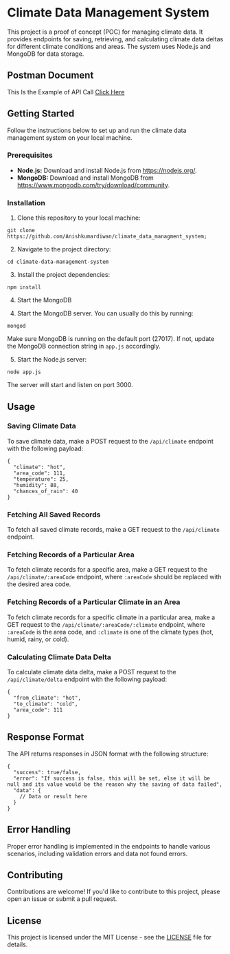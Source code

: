 <h1>Climate Data Management System</h1>
<p>This project is a proof of concept (POC) for managing climate data. It provides endpoints for saving, retrieving, and calculating climate data deltas for different climate conditions and areas. The system uses Node.js and MongoDB for data storage.</p>
<h2>Postman Document</h2>
<p>This Is the Example of API Call <a href="https://documenter.getpostman.com/view/19679591/2s9YC7UXkC">Click Here</a></p>
<h2>Getting Started</h2>
<p>Follow the instructions below to set up and run the climate data management system on your local machine.</p>
<h3>Prerequisites</h3>
<ul>
   <li><strong>Node.js:</strong> Download and install Node.js from <a href="https://nodejs.org/">https://nodejs.org/</a>.</li>
    <li><strong>MongoDB:</strong> Download and install MongoDB from <a href="https://www.mongodb.com/try/download/community">https://www.mongodb.com/try/download/community</a>.</li>
</ul>
<h3>Installation</h3>
<ol>
    <li>Clone this repository to your local machine:</li>
</ol>
<pre><code>git clone https://github.com/Anishkumardiwan/climate_data_managment_system;</code></pre>
<ol start="2">
    <li>Navigate to the project directory:</li>
</ol>
<pre><code>cd climate-data-management-system</code></pre>
<ol start="3">
    <li>Install the project dependencies:</li>
</ol>
<pre><code>npm install</code></pre>
<ol start="4">
    <li>Start the MongoDB</li>
</ol>
<ol start="4">
    <li>Start the MongoDB server. You can usually do this by running:</li>
</ol>
<pre><code>mongod</code></pre>
<p>Make sure MongoDB is running on the default port (27017). If not, update the MongoDB connection string in <code>app.js</code> accordingly.</p>
<ol start="5">
    <li>Start the Node.js server:</li>
</ol>
<pre><code>node app.js</code></pre>
<p>The server will start and listen on port 3000.</p>
<h2>Usage</h2>
<h3>Saving Climate Data</h3>
<p>To save climate data, make a POST request to the <code>/api/climate</code> endpoint with the following payload:</p>
<pre><code>{
  "climate": "hot",
  "area_code": 111,
  "temperature": 25,
  "humidity": 88,
  "chances_of_rain": 40
}</code></pre>
<h3>Fetching All Saved Records</h3>
<p>To fetch all saved climate records, make a GET request to the <code>/api/climate</code> endpoint.</p>
<h3>Fetching Records of a Particular Area</h3>
<p>To fetch climate records for a specific area, make a GET request to the <code>/api/climate/:areaCode</code>
        endpoint, where <code>:areaCode</code> should be replaced with the desired area code.</p>
<h3>Fetching Records of a Particular Climate in an Area</h3>
<p>To fetch climate records for a specific climate in a particular area, make a GET request to the <code>/api/climate/:areaCode/:climate</code>
        endpoint, where <code>:areaCode</code> is the area code, and <code>:climate</code> is one of the climate types (hot,
        humid, rainy, or cold).</p>
<h3>Calculating Climate Data Delta</h3>
<p>To calculate climate data delta, make a POST request to the <code>/api/climate/delta</code> endpoint with the following payload:</p>
<pre><code>{
  "from_climate": "hot",
  "to_climate": "cold",
  "area_code": 111
}</code></pre>
<h2>Response Format</h2>
<p>The API returns responses in JSON format with the following structure:</p>
<pre><code>{
  "success": true/false,
  "error": "If success is false, this will be set, else it will be null and its value would be the reason why the saving of data failed",
  "data": {
    // Data or result here
  }
}</code></pre>
<h2>Error Handling</h2>
<p>Proper error handling is implemented in the endpoints to handle various scenarios, including validation errors and data not found errors.</p>
<h2>Contributing</h2>
<p>Contributions are welcome! If you'd like to contribute to this project, please open an issue or submit a pull request.</p>
<h2>License</h2>
<p>This project is licensed under the MIT License - see the <a href="LICENSE">LICENSE</a> file for details.</p>


